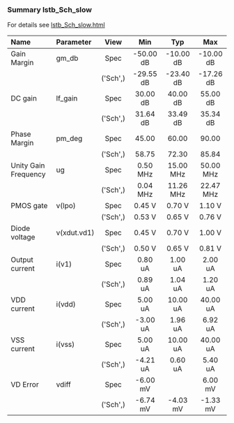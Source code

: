 ### Summary lstb_Sch_slow

For details see <a href='lstb_Sch_slow.html'>lstb_Sch_slow.html</a>

|**Name**|**Parameter**|**View**|**Min** | **Typ** | **Max**|
|:---|:---|:---:|:---:|:---:|:---:|
|Gain Margin|gm\_db | Spec | -50.00 dB | -10.00 dB | -10.00 dB |
| | | ('Sch',)|-29.55 dB | -23.40 dB | -17.26 dB |
|DC gain|lf\_gain | Spec | 30.00 dB | 40.00 dB | 55.00 dB |
| | | ('Sch',)|31.64 dB | 33.49 dB | 35.34 dB |
|Phase Margin|pm\_deg | Spec | 45.00  | 60.00  | 90.00  |
| | | ('Sch',)|58.75  | 72.30  | 85.84  |
|Unity Gain Frequency|ug | Spec | 0.50 MHz | 15.00 MHz | 50.00 MHz |
| | | ('Sch',)|0.04 MHz | 11.26 MHz | 22.47 MHz |
|PMOS gate|v(lpo) | Spec | 0.45 V | 0.70 V | 1.10 V |
| | | ('Sch',)|0.53 V | 0.65 V | 0.76 V |
|Diode voltage|v(xdut.vd1) | Spec | 0.45 V | 0.70 V | 1.00 V |
| | | ('Sch',)|0.50 V | 0.65 V | 0.81 V |
|Output current|i(v1) | Spec | 0.80 uA | 1.00 uA | 2.00 uA |
| | | ('Sch',)|0.89 uA | 1.04 uA | 1.20 uA |
|VDD current|i(vdd) | Spec | 5.00 uA | 10.00 uA | 40.00 uA |
| | | ('Sch',)|-3.00 uA | 1.96 uA | 6.92 uA |
|VSS current|i(vss) | Spec | 5.00 uA | 10.00 uA | 40.00 uA |
| | | ('Sch',)|-4.21 uA | 0.60 uA | 5.40 uA |
|VD Error|vdiff | Spec | -6.00 mV |  | 6.00 mV |
| | | ('Sch',)|-6.74 mV | -4.03 mV | -1.33 mV |
